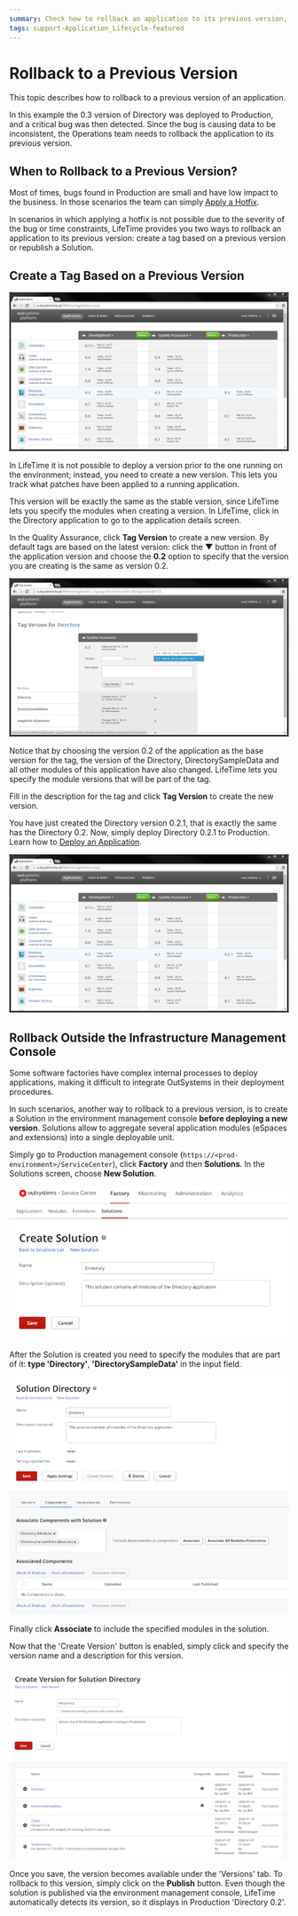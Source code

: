 ```yaml
---
summary: Check how to rollback an application to its previous version, in case a critical bug is detected.
tags: support-Application_Lifecycle-featured
---
```


# Rollback to a Previous Version

This topic describes how to rollback to a previous version of an application.

In this example the 0.3 version of Directory was deployed to Production, and a critical bug was then detected. Since the bug is causing data to be inconsistent, the Operations team needs to rollback the application to its previous version.


## When to Rollback to a Previous Version?

Most of times, bugs found in Production are small and have low impact to the business. In those scenarios the team can simply [Apply a Hotfix](<apply-a-hotfix.md>).

In scenarios in which applying a hotfix is not possible due to the severity of the bug or time constraints, LifeTime provides you two ways to rollback an application to its previous version: create a tag based on a previous version or republish a Solution.


## Create a Tag Based on a Previous Version

![](images/rollback-to-a-previous-version-1.png)

In LifeTime it is not possible to deploy a version prior to the one running on the environment; instead, you need to create a new version. This lets you track what patches have been applied to a running application.

This version will be exactly the same as the stable version, since LifeTime lets you specify the modules when creating a version. In LifeTime, click in the Directory application to go to the application details screen.

In the Quality Assurance, click **Tag Version** to create a new version. By default tags are based on the latest version: click the ▼ button in front of the application version and choose the **0.2** option to specify that the version you are creating is the same as version 0.2.

![](images/rollback-to-a-previous-version-2.png)

Notice that by choosing the version 0.2 of the application as the base version for the tag, the version of the Directory, DirectorySampleData and all other modules of this application have also changed. LifeTime lets you specify the module versions that will be part of the tag.

Fill in the description for the tag and click **Tag Version** to create the new version.

You have just created the Directory version 0.2.1, that is exactly the same has the Directory 0.2. Now, simply deploy Directory 0.2.1 to Production. Learn how to [Deploy an Application](<deploy-an-application.md>).

![](images/rollback-to-a-previous-version-3.png)


## Rollback Outside the Infrastructure Management Console

Some software factories have complex internal processes to deploy applications, making it difficult to integrate OutSystems in their deployment procedures.

In such scenarios, another way to rollback to a previous version, is to create a Solution in the environment management console **before deploying a new version**. Solutions allow to aggregate several application modules (eSpaces and extensions) into a single deployable unit.

Simply go to Production management console (`https://<prod-environment>/ServiceCenter`), click **Factory** and then **Solutions**. In the Solutions screen, choose **New Solution**.

![](images/rollback-to-a-previous-version-4.png)

After the Solution is created you need to specify the modules that are part of it: **type 'Directory'**, **'DirectorySampleData'** in the input field.

![](images/rollback-to-a-previous-version-5.png)

Finally click **Associate** to include the specified modules in the solution.

Now that the 'Create Version' button is enabled, simply click and specify the version name and a description for this version.

![](images/rollback-to-a-previous-version-6.png)

Once you save, the version becomes available under the 'Versions' tab. To rollback to this version, simply click on the **Publish** button. Even though the solution is published via the environment management console, LifeTime automatically detects its version, so it displays in Production 'Directory 0.2'.
